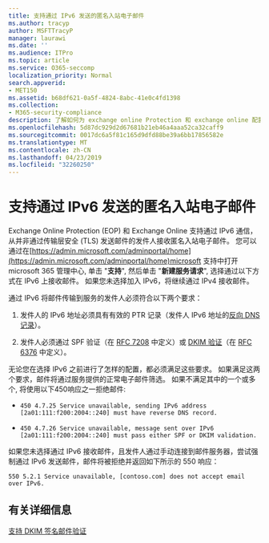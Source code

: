 ```yaml
---
title: 支持通过 IPv6 发送的匿名入站电子邮件
ms.author: tracyp
author: MSFTTracyP
manager: laurawi
ms.date: ''
ms.audience: ITPro
ms.topic: article
ms.service: O365-seccomp
localization_priority: Normal
search.appverid:
- MET150
ms.assetid: b68df621-0a5f-4824-8abc-41e0c4fd1398
ms.collection:
- M365-security-compliance
description: 了解如何为 exchange online Protection 和 exchange online 配置来自 IPv6 源的匿名邮件支持。
ms.openlocfilehash: 5d87dc929d2d67681b21eb46a4aaa52ca32caff9
ms.sourcegitcommit: 0017dc6a5f81c165d9dfd88be39a6bb17856582e
ms.translationtype: MT
ms.contentlocale: zh-CN
ms.lasthandoff: 04/23/2019
ms.locfileid: "32260250"
---
```

# <a name="support-for-anonymous-inbound-email-messages-over-ipv6"></a>支持通过 IPv6 发送的匿名入站电子邮件

Exchange Online Protection (EOP) 和 Exchange Online 支持通过 IPv6 通信，从并非通过传输层安全 (TLS) 发送邮件的发件人接收匿名入站电子邮件。 您可以通过在[https://admin.microsoft.com/adminportal/home](https://admin.microsoft.com/adminportal/home)microsoft 支持中打开 microsoft 365 管理中心, 单击 "**支持**", 然后单击 "**新建服务请求**", 选择通过以下方式在 IPv6 上接收邮件。 如果您未选择加入 IPv6，将继续通过 IPv4 接收邮件。
  
通过 IPv6 将邮件传输到服务的发件人必须符合以下两个要求：
  
1. 发件人的 IPv6 地址必须具有有效的 PTR 记录（发件人 IPv6 地址的[反向 DNS 记录](https://en.wikipedia.org/wiki/Reverse_DNS_lookup)）。 
    
2. 发件人必须通过 SPF 验证（在 [RFC 7208](https://tools.ietf.org/html/rfc7208) 中定义）或 [DKIM 验证](http://dkim.org/)（在 [RFC 6376](https://www.rfc-editor.org/rfc/rfc6376.txt) 中定义）。
    
无论您在选择 IPv6 之前进行了怎样的配置，都必须满足这些要求。 如果满足这两个要求，邮件将通过服务提供的正常电子邮件筛选。 如果不满足其中的一个或多个, 将使用以下450响应之一拒绝邮件:
  
-  `450 4.7.25 Service unavailable, sending IPv6 address [2a01:111:f200:2004::240] must have reverse DNS record.`
    
-  `450 4.7.26 Service unavailable, message sent over IPv6 [2a01:111:f200:2004::240] must pass either SPF or DKIM validation.`
    
如果您未选择通过 IPv6 接收邮件，且发件人通过手动连接到邮件服务器，尝试强制通过 IPv6 发送邮件，邮件将被拒绝并返回如下所示的 550 响应：
  
 `550 5.2.1 Service unavailable, [contoso.com] does not accept email over IPv6.`
  
## <a name="for-more-information"></a>有关详细信息

[支持 DKIM 签名邮件验证](support-for-validation-of-dkim-signed-messages.md)
  

